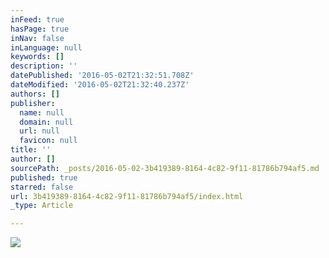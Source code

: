 ```yaml
---
inFeed: true
hasPage: true
inNav: false
inLanguage: null
keywords: []
description: ''
datePublished: '2016-05-02T21:32:51.708Z'
dateModified: '2016-05-02T21:32:40.237Z'
authors: []
publisher:
  name: null
  domain: null
  url: null
  favicon: null
title: ''
author: []
sourcePath: _posts/2016-05-02-3b419389-8164-4c82-9f11-81786b794af5.md
published: true
starred: false
url: 3b419389-8164-4c82-9f11-81786b794af5/index.html
_type: Article

---
```

![](https://the-grid-user-content.s3-us-west-2.amazonaws.com/a88bd469-32a4-4f2b-8a32-bef69af70af8.png)